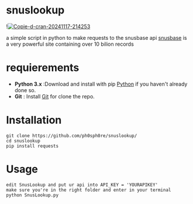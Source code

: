 # snuslookup
!<a href="https://ibb.co/jf6gP1B"><img src="https://i.ibb.co/jf6gP1B/Copie-d-cran-20241117-214253.png" alt="Copie-d-cran-20241117-214253" border="0"></a>

a simple script in python to make requests to the snusbase api
[snusbase](https://snusbase.com/) is a very powerful site containing over 10 bilion records 
# requierements
- **Python 3.x** :Download and install with pip  [Python](https://www.python.org/downloads/) if you haven't already done so.
- **Git** : Install [Git](https://git-scm.com/downloads) for clone the repo.
# Installation
``` 
git clone https://github.com/ph0sph0re/snuslookup/
cd snuslookup
pip install requests
``` 
# Usage
``` 
edit SnusLookup and put ur api into API_KEY = 'YOURAPIKEY'
make sure you're in the right folder and enter in your terminal
python SnusLookup.py
```

